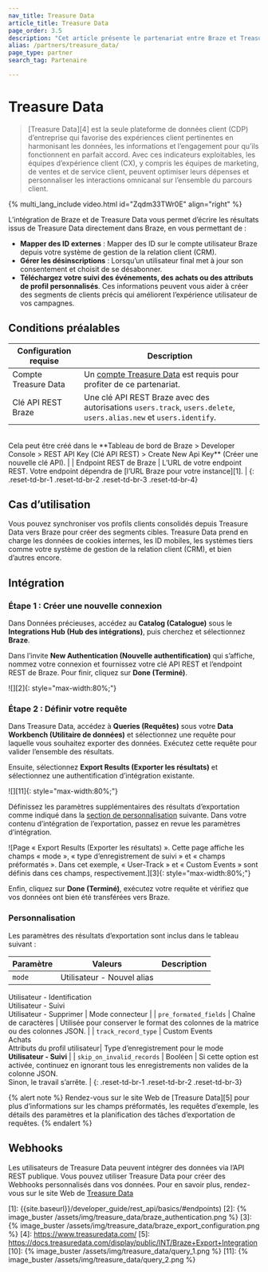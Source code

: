```yaml
---
nav_title: Treasure Data
article_title: Treasure Data
page_order: 3.5
description: "Cet article présente le partenariat entre Braze et Treasure Data, une plateforme de données client d’entreprise qui vous permet d’écrire les résultats de votre travail directement dans Braze."
alias: /partners/treasure_data/
page_type: partner
search_tag: Partenaire

---
```


# Treasure Data

> [Treasure Data][4] est la seule plateforme de données client (CDP) d’entreprise qui favorise des expériences client pertinentes en harmonisant les données, les informations et l’engagement pour qu’ils fonctionnent en parfait accord. Avec ces indicateurs exploitables, les équipes d’expérience client (CX), y compris les équipes de marketing, de ventes et de service client, peuvent optimiser leurs dépenses et personnaliser les interactions omnicanal sur l’ensemble du parcours client.

{% multi_lang_include video.html id="Zqdm33TWr0E" align="right" %}

L’intégration de Braze et de Treasure Data vous permet d’écrire les résultats issus de Treasure Data directement dans Braze, en vous permettant de :
* **Mapper des ID externes** : Mapper des ID sur le compte utilisateur Braze depuis votre système de gestion de la relation client (CRM). 
* **Gérer les désinscriptions** : Lorsqu’un utilisateur final met à jour son consentement et choisit de se désabonner.
* **Téléchargez votre suivi des événements, des achats ou des attributs de profil personnalisés**. Ces informations peuvent vous aider à créer des segments de clients précis qui améliorent l’expérience utilisateur de vos campagnes.

## Conditions préalables

| Configuration requise | Description |
| --- | --- |
| Compte Treasure Data | Un [compte Treasure Data](https://www.treasuredata.com/custom-demo/) est requis pour profiter de ce partenariat. |
| Clé API REST Braze | Une clé API REST Braze avec des autorisations `users.track`, `users.delete`, `users.alias.new` et `users.identify`.<br>
<br>
Cela peut être créé dans le **Tableau de bord de Braze > Developer Console > REST API Key (Clé API REST) > Create New Api Key** (Créer une nouvelle clé API). |
| Endpoint REST de Braze  | L’URL de votre endpoint REST. Votre endpoint dépendra de [l’URL Braze pour votre instance][1]. |
{: .reset-td-br-1 .reset-td-br-2 .reset-td-br-3 .reset-td-br-4}

## Cas d’utilisation

Vous pouvez synchroniser vos profils clients consolidés depuis Treasure Data vers Braze pour créer des segments cibles. Treasure Data prend en charge les données de cookies internes, les ID mobiles, les systèmes tiers comme votre système de gestion de la relation client (CRM), et bien d’autres encore.

## Intégration

### Étape 1 : Créer une nouvelle connexion

Dans Données précieuses, accédez au **Catalog (Catalogue)** sous le **Integrations Hub (Hub des intégrations)**, puis cherchez et sélectionnez **Braze**. 

Dans l’invite **New Authentication (Nouvelle authentification)** qui s’affiche, nommez votre connexion et fournissez votre clé API REST et l’endpoint REST de Braze. Pour finir, cliquez sur **Done (Terminé)**.

![][2]{: style="max-width:80%;"}

### Étape 2 : Définir votre requête

Dans Treasure Data, accédez à **Queries (Requêtes)** sous votre **Data Workbench (Utilitaire de données)** et sélectionnez une requête pour laquelle vous souhaitez exporter des données. Exécutez cette requête pour valider l’ensemble des résultats.

Ensuite, sélectionnez **Export Results (Exporter les résultats)** et sélectionnez une authentification d’intégration existante.

![][11]{: style="max-width:80%;"}

Définissez les paramètres supplémentaires des résultats d’exportation comme indiqué dans la [section de personnalisation](#customization) suivante. Dans votre contenu d’intégration de l’exportation, passez en revue les paramètres d’intégration.

![Page « Export Results (Exporter les résultats) ». Cette page affiche les champs « mode », « type d’enregistrement de suivi » et « champs préformatés ». Dans cet exemple, « User-Track » et « Custom Events » sont définis dans ces champs, respectivement.][3]{: style="max-width:80%;"}

Enfin, cliquez sur **Done (Terminé)**, exécutez votre requête et vérifiez que vos données ont bien été transférées vers Braze.

### Personnalisation

Les paramètres des résultats d’exportation sont inclus dans le tableau suivant :

| Paramètre | Valeurs | Description |
|---|---|---|
| `mode` | Utilisateur - Nouvel alias<br>
Utilisateur - Identification<br>
Utilisateur - Suivi<br>
Utilisateur - Supprimer | Mode connecteur |
| `pre_formated_fields` | Chaîne de caractères | Utilisée pour conserver le format des colonnes de la matrice ou des colonnes JSON. |
| `track_record_type` | Custom Events<br>
Achats<br>
Attributs du profil utilisateur| Type d’enregistrement pour le mode **Utilisateur - Suivi** |
| `skip_on_invalid_records` | Booléen | Si cette option est activée, continuez en ignorant tous les enregistrements non valides de la colonne JSON. <br>
 Sinon, le travail s’arrête. |
{: .reset-td-br-1 .reset-td-br-2 .reset-td-br-3}

{% alert note %}
Rendez-vous sur le site Web de [Treasure Data][5] pour plus d’informations sur les champs préformatés, les requêtes d’exemple, les détails des paramètres et la planification des tâches d’exportation de requêtes.
{% endalert %}

## Webhooks

Les utilisateurs de Treasure Data peuvent intégrer des données via l’API REST publique. Vous pouvez utiliser Treasure Data pour créer des Webhooks personnalisés dans vos données. Pour en savoir plus, rendez-vous sur le site Web de [Treasure Data][6]

[6]: https://docs.treasuredata.com/display/public/PD/Postback+API
[1]: {{site.baseurl}}/developer_guide/rest_api/basics/#endpoints)
[2]: {% image_buster /assets/img/treasure_data/braze_authentication.png %}
[3]: {% image_buster /assets/img/treasure_data/braze_export_configuration.png %}
[4]: https://www.treasuredata.com/
[5]: https://docs.treasuredata.com/display/public/INT/Braze+Export+Integration
[10]: {% image_buster /assets/img/treasure_data/query_1.png %}
[11]: {% image_buster /assets/img/treasure_data/query_2.png %}
